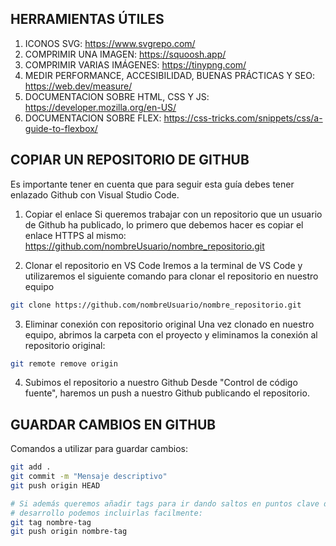 ## HERRAMIENTAS ÚTILES
1. ICONOS SVG: https://www.svgrepo.com/
2. COMPRIMIR UNA IMAGEN: https://squoosh.app/
3. COMPRIMIR VARIAS IMÁGENES: https://tinypng.com/
4. MEDIR PERFORMANCE, ACCESIBILIDAD, BUENAS PRÁCTICAS Y SEO: https://web.dev/measure/
5. DOCUMENTACION SOBRE HTML, CSS Y JS: https://developer.mozilla.org/en-US/
6. DOCUMENTACION SOBRE FLEX: https://css-tricks.com/snippets/css/a-guide-to-flexbox/

## COPIAR UN REPOSITORIO DE GITHUB
Es importante tener en cuenta que para seguir esta guía debes tener enlazado Github con Visual Studio Code.

1. Copiar el enlace
Si queremos trabajar con un repositorio que un usuario de Github ha publicado, lo primero que debemos hacer es copiar el enlace HTTPS al mismo: https://github.com/nombreUsuario/nombre_repositorio.git

2. Clonar el repositorio en VS Code
Iremos a la terminal de VS Code y utilizaremos el siguiente comando para clonar el repositorio en nuestro equipo
```bash
git clone https://github.com/nombreUsuario/nombre_repositorio.git
```
3. Eliminar conexión con repositorio original
Una vez clonado en nuestro equipo, abrimos la carpeta con el proyecto y eliminamos la conexión al repositorio original:
```bash
git remote remove origin
```
4. Subimos el repositorio a nuestro Github
Desde "Control de código fuente", haremos un push a nuestro Github publicando el repositorio.


## GUARDAR CAMBIOS EN GITHUB
Comandos a utilizar para guardar cambios:
```bash
git add .
git commit -m "Mensaje descriptivo"
git push origin HEAD

# Si además queremos añadir tags para ir dando saltos en puntos clave de nuestro 
# desarrollo podemos incluirlas facilmente:
git tag nombre-tag
git push origin nombre-tag
```